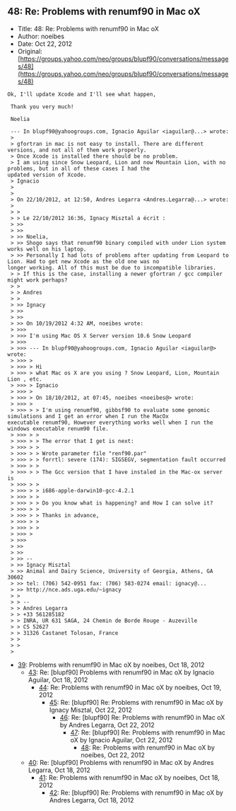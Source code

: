 ## 48: Re: Problems with renumf90 in Mac oX

- Title: 48: Re: Problems with renumf90 in Mac oX
- Author: noeibes
- Date: Oct 22, 2012
- Original: [https://groups.yahoo.com/neo/groups/blupf90/conversations/messages/48](https://groups.yahoo.com/neo/groups/blupf90/conversations/messages/48)

```
Ok, I'll update Xcode and I'll see what happen,

 Thank you very much!

 Noelia

 --- In blupf90@yahoogroups.com, Ignacio Aguilar <iaguilar@...> wrote:
 >
 > gfortran in mac is not easy to install. There are different versions, and not all of them work properly. 
 > Once Xcode is installed there should be no problem.
 > I am using since Snow Leopard, Lion and now Mountain Lion, with no problems, but in all of these cases I had the
updated version of Xcode.
 > Ignacio
 > 
 > 
 > On 22/10/2012, at 12:50, Andres Legarra <Andres.Legarra@...> wrote:
 > 
 > > 
 > > Le 22/10/2012 16:36, Ignacy Misztal a écrit :
 > >> 
 > >> 
 > >> Noelia,
 > >> Shogo says that renumf90 binary compiled with under Lion system works well on his laptop. 
 > >> Personally I had lots of problems after updating from Leopard to Lion. Had to get new Xcode as the old one was no
longer working. All of this must be due to incompatible libraries. 
 > > If this is the case, installing a newer gfortran / gcc compiler might work perhaps?
 > > 
 > > Andres
 > > 
 > >> Ignacy
 > >> 
 > >> 
 > >> On 10/19/2012 4:32 AM, noeibes wrote:
 > >>> 
 > >>> I'm using Mac OS X Server version 10.6 Snow Leopard
 > >>> 
 > >>> --- In blupf90@yahoogroups.com, Ignacio Aguilar <iaguilar@> wrote:
 > >>> >
 > >>> > Hi 
 > >>> > what Mac os X are you using ? Snow Leopard, Lion, Mountain Lion , etc. 
 > >>> > Ignacio 
 > >>> > 
 > >>> > On 18/10/2012, at 07:45, noeibes <noeibes@> wrote:
 > >>> > 
 > >>> > > I'm using renumf90, gibbsf90 to evaluate some genomic simulations and I get an error when I run the MacOx
executable renumf90, However everything works well when I run the windows executable renum90 file.
 > >>> > > 
 > >>> > > The error that I get is next:
 > >>> > > 
 > >>> > > Wrote parameter file "renf90.par"
 > >>> > > forrtl: severe (174): SIGSEGV, segmentation fault occurred
 > >>> > > 
 > >>> > > The Gcc version that I have instaled in the Mac-ox server is
 > >>> > > 
 > >>> > > i686-apple-darwin10-gcc-4.2.1
 > >>> > > 
 > >>> > > Do you know what is happening? and How I can solve it?
 > >>> > > 
 > >>> > > Thanks in advance,
 > >>> > > 
 > >>> > >
 > >>> >
 > >>> 
 > >> 
 > >> 
 > >> -- 
 > >> Ignacy Misztal
 > >> Animal and Dairy Science, University of Georgia, Athens, GA 30602
 > >> tel: (706) 542-0951 fax: (706) 583-0274 email: ignacy@... 
 > >> http://nce.ads.uga.edu/~ignacy
 > > 
 > > -- 
 > > Andres Legarra
 > > +33 561285182
 > > INRA, UR 631 SAGA, 24 Chemin de Borde Rouge - Auzeville
 > > CS 52627
 > > 31326 Castanet Tolosan, France
 > > 
 > >
 > 
```

- [39](0039.md): Problems with renumf90 in Mac oX by noeibes, Oct 18, 2012
    - [43](0043.md): Re: [blupf90] Problems with renumf90 in Mac oX by Ignacio Aguilar, Oct 18, 2012
        - [44](0044.md): Re: Problems with renumf90 in Mac oX by noeibes, Oct 19, 2012
            - [45](0045.md): Re: [blupf90] Re: Problems with renumf90 in Mac oX by Ignacy Misztal, Oct 22, 2012
                - [46](0046.md): Re: [blupf90] Re: Problems with renumf90 in Mac oX by Andres Legarra, Oct 22, 2012
                    - [47](0047.md): Re: [blupf90] Re: Problems with renumf90 in Mac oX by Ignacio Aguilar, Oct 22, 2012
                        - [48](0048.md): Re: Problems with renumf90 in Mac oX by noeibes, Oct 22, 2012
    - [40](0040.md): Re: [blupf90] Problems with renumf90 in Mac oX by Andres Legarra, Oct 18, 2012
        - [41](0041.md): Re: Problems with renumf90 in Mac oX by noeibes, Oct 18, 2012
            - [42](0042.md): Re: [blupf90] Re: Problems with renumf90 in Mac oX by Andres Legarra, Oct 18, 2012
